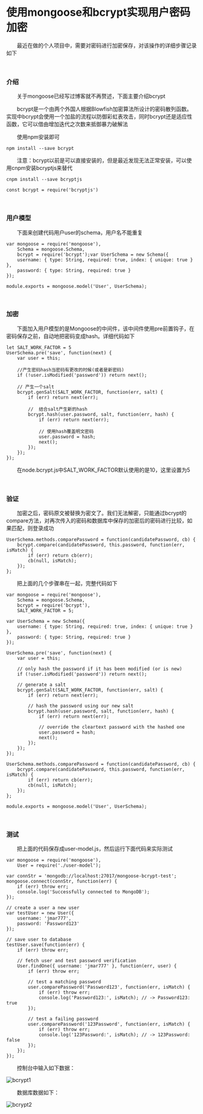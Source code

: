 # 使用mongoose和bcrypt实现用户密码加密 

&emsp;&emsp;最近在做的个人项目中，需要对密码进行加密保存，对该操作的详细步骤记录如下

&nbsp;

### 介绍

&emsp;&emsp;关于mongoose已经写过博客就不再赘述，下面主要介绍bcrypt

&emsp;&emsp;bcrypt是一个由两个外国人根据Blowfish加密算法所设计的密码散列函数。实现中bcrypt会使用一个加盐的流程以防御彩虹表攻击，同时bcrypt还是适应性函数，它可以借由增加迭代之次数来抵御暴力破解法

&emsp;&emsp;使用npm安装即可
```
npm install --save bcrypt
```
&emsp;&emsp;注意：bcrypt以前是可以直接安装的，但是最近发现无法正常安装，可以使用cnpm安装bcryptjs来替代
```
cnpm install --save bcryptjs
```
```
const bcrypt = require('bcryptjs')
```

&nbsp;

### 用户模型

&emsp;&emsp;下面来创建代码用户user的schema，用户名不能重复

```
var mongoose = require('mongoose'),
    Schema = mongoose.Schema,
    bcrypt = require('bcrypt');var UserSchema = new Schema({
    username: { type: String, required: true, index: { unique: true } },
    password: { type: String, required: true }
});

module.exports = mongoose.model('User', UserSchema);
```
 

&nbsp;

### 加密
&emsp;&emsp;下面加入用户模型的是Mongoose的中间件，该中间件使用pre前置钩子，在密码保存之前，自动地把密码变成hash。详细代码如下

```
let SALT_WORK_FACTOR = 5
UserSchema.pre('save', function(next) {
    var user = this;

    //产生密码hash当密码有更改的时候(或者是新密码)
    if (!user.isModified('password')) return next();

    // 产生一个salt
    bcrypt.genSalt(SALT_WORK_FACTOR, function(err, salt) {
        if (err) return next(err);

        //  结合salt产生新的hash
        bcrypt.hash(user.password, salt, function(err, hash) {
            if (err) return next(err);

            // 使用hash覆盖明文密码
            user.password = hash;
            next();
        });
    });
});
```
&emsp;&emsp;在node.bcrypt.js中SALT_WORK_FACTOR默认使用的是10，这里设置为5

 

&nbsp;

### 验证

&emsp;&emsp;加密之后，密码原文被替换为密文了。我们无法解密，只能通过bcrypt的compare方法，对再次传入的密码和数据库中保存的加密后的密码进行比较，如果匹配，则登录成功

```
UserSchema.methods.comparePassword = function(candidatePassword, cb) {
    bcrypt.compare(candidatePassword, this.password, function(err, isMatch) {
        if (err) return cb(err);
        cb(null, isMatch);
    });
};
```
&emsp;&emsp;把上面的几个步骤串在一起，完整代码如下

```
var mongoose = require('mongoose'),
    Schema = mongoose.Schema,
    bcrypt = require('bcrypt'),
    SALT_WORK_FACTOR = 5;

var UserSchema = new Schema({
    username: { type: String, required: true, index: { unique: true } },
    password: { type: String, required: true }
});

UserSchema.pre('save', function(next) {
    var user = this;

    // only hash the password if it has been modified (or is new)
    if (!user.isModified('password')) return next();

    // generate a salt
    bcrypt.genSalt(SALT_WORK_FACTOR, function(err, salt) {
        if (err) return next(err);

        // hash the password using our new salt
        bcrypt.hash(user.password, salt, function(err, hash) {
            if (err) return next(err);

            // override the cleartext password with the hashed one
            user.password = hash;
            next();
        });
    });
});

UserSchema.methods.comparePassword = function(candidatePassword, cb) {
    bcrypt.compare(candidatePassword, this.password, function(err, isMatch) {
        if (err) return cb(err);
        cb(null, isMatch);
    });
};

module.exports = mongoose.model('User', UserSchema);
```
 

&nbsp;

### 测试

&emsp;&emsp;把上面的代码保存成user-model.js，然后运行下面代码来实际测试

```
var mongoose = require('mongoose'),
    User = require('./user-model');

var connStr = 'mongodb://localhost:27017/mongoose-bcrypt-test';
mongoose.connect(connStr, function(err) {
    if (err) throw err;
    console.log('Successfully connected to MongoDB');
});

// create a user a new user
var testUser = new User({
    username: 'jmar777',
    password: 'Password123'
});

// save user to database
testUser.save(function(err) {
    if (err) throw err;

    // fetch user and test password verification
    User.findOne({ username: 'jmar777' }, function(err, user) {
        if (err) throw err;

        // test a matching password
        user.comparePassword('Password123', function(err, isMatch) {
            if (err) throw err;
            console.log('Password123:', isMatch); // -> Password123: true
        });

        // test a failing password
        user.comparePassword('123Password', function(err, isMatch) {
            if (err) throw err;
            console.log('123Password:', isMatch); // -> 123Password: false
        });
    });
});
```
&emsp;&emsp;控制台中输入如下数据：

![bcrypt1](https://pic.xiaohuochai.site/blog/bcrypt1.png)

&emsp;&emsp;数据库数据如下：

![bcrypt2](https://pic.xiaohuochai.site/blog/bcrypt2.png)

